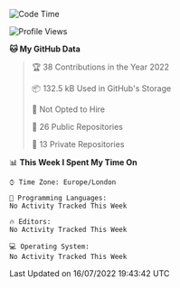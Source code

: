 <!--START_SECTION:waka-->
![Code Time](http://img.shields.io/badge/Code%20Time-219%20hrs%207%20mins-blue)

![Profile Views](http://img.shields.io/badge/Profile%20Views-0-blue)

**🐱 My GitHub Data** 

> 🏆 38 Contributions in the Year 2022
 > 
> 📦 132.5 kB Used in GitHub's Storage 
 > 
> 🚫 Not Opted to Hire
 > 
> 📜 26 Public Repositories 
 > 
> 🔑 13 Private Repositories  
 > 
📊 **This Week I Spent My Time On** 

```text
⌚︎ Time Zone: Europe/London

💬 Programming Languages: 
No Activity Tracked This Week

🔥 Editors: 
No Activity Tracked This Week

💻 Operating System: 
No Activity Tracked This Week

```


 Last Updated on 16/07/2022 19:43:42 UTC
<!--END_SECTION:waka-->